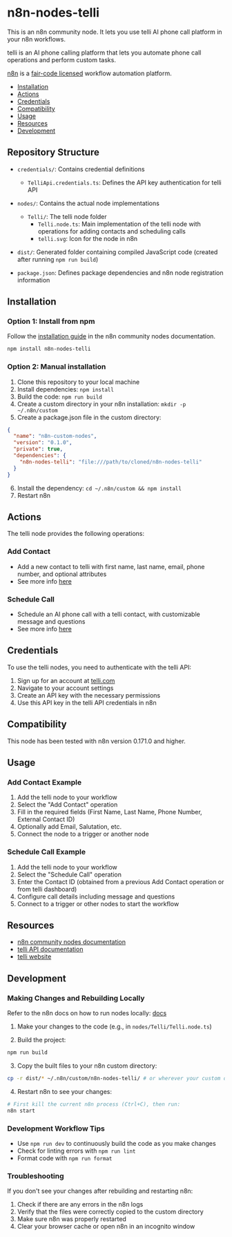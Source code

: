# n8n-nodes-telli

This is an n8n community node. It lets you use telli AI phone call platform in your n8n workflows.

telli is an AI phone calling platform that lets you automate phone call operations and perform custom tasks.

[n8n](https://n8n.io/) is a [fair-code licensed](https://docs.n8n.io/reference/license/) workflow automation platform.

- [Installation](#installation)  
- [Actions](#actions)  
- [Credentials](#credentials)  
- [Compatibility](#compatibility)  
- [Usage](#usage)  
- [Resources](#resources)  
- [Development](#development)  

## Repository Structure

- `credentials/`: Contains credential definitions
  - `TelliApi.credentials.ts`: Defines the API key authentication for telli API

- `nodes/`: Contains the actual node implementations
  - `Telli/`: The telli node folder
    - `Telli.node.ts`: Main implementation of the telli node with operations for adding contacts and scheduling calls
    - `telli.svg`: Icon for the node in n8n

<!-- Adding a node would mean creating a new folder in the nodes/ directory, and adding a new file with the node implementation. -->

- `dist/`: Generated folder containing compiled JavaScript code (created after running `npm run build`)

- `package.json`: Defines package dependencies and n8n node registration information

## Installation

### Option 1: Install from npm

Follow the [installation guide](https://docs.n8n.io/integrations/community-nodes/installation/) in the n8n community nodes documentation.

```bash
npm install n8n-nodes-telli
```

### Option 2: Manual installation

1. Clone this repository to your local machine
2. Install dependencies: `npm install`
3. Build the code: `npm run build`
4. Create a custom directory in your n8n installation: `mkdir -p ~/.n8n/custom`
5. Create a package.json file in the custom directory:
```json
{
  "name": "n8n-custom-nodes",
  "version": "0.1.0",
  "private": true,
  "dependencies": {
    "n8n-nodes-telli": "file:///path/to/cloned/n8n-nodes-telli"
  }
}
```
6. Install the dependency: `cd ~/.n8n/custom && npm install`
7. Restart n8n

## Actions

The telli node provides the following operations:

### Add Contact
- Add a new contact to telli with first name, last name, email, phone number, and optional attributes
- See more info [here](https://docs.telli.com/endpoint/add-contact)

### Schedule Call
- Schedule an AI phone call with a telli contact, with customizable message and questions
- See more info [here](https://docs.telli.com/endpoint/schedule-call)

## Credentials

To use the telli nodes, you need to authenticate with the telli API:

1. Sign up for an account at [telli.com](https://telli.com/)
2. Navigate to your account settings
3. Create an API key with the necessary permissions
4. Use this API key in the telli API credentials in n8n

## Compatibility

This node has been tested with n8n version 0.171.0 and higher.

## Usage

### Add Contact Example

1. Add the telli node to your workflow
2. Select the "Add Contact" operation
3. Fill in the required fields (First Name, Last Name, Phone Number, External Contact ID)
4. Optionally add Email, Salutation, etc.
5. Connect the node to a trigger or another node

### Schedule Call Example

1. Add the telli node to your workflow  
2. Select the "Schedule Call" operation
3. Enter the Contact ID (obtained from a previous Add Contact operation or from telli dashboard)
4. Configure call details including message and questions
5. Connect to a trigger or other nodes to start the workflow

## Resources

* [n8n community nodes documentation](https://docs.n8n.io/integrations/community-nodes/)
* [telli API documentation](https://docs.telli.com/)
* [telli website](https://telli.com/)

## Development

### Making Changes and Rebuilding Locally

Refer to the n8n docs on how to run nodes locally: [docs](https://docs.n8n.io/integrations/creating-nodes/test/run-node-locally/)

1. Make your changes to the code (e.g., in `nodes/Telli/Telli.node.ts`)

2. Build the project:
```bash
npm run build
```

3. Copy the built files to your n8n custom directory:
```bash
cp -r dist/* ~/.n8n/custom/n8n-nodes-telli/ # or wherever your custom directory is
```

4. Restart n8n to see your changes:
```bash
# First kill the current n8n process (Ctrl+C), then run:
n8n start
```

### Development Workflow Tips

- Use `npm run dev` to continuously build the code as you make changes
- Check for linting errors with `npm run lint`
- Format code with `npm run format`

### Troubleshooting

If you don't see your changes after rebuilding and restarting n8n:

1. Check if there are any errors in the n8n logs
2. Verify that the files were correctly copied to the custom directory
3. Make sure n8n was properly restarted
4. Clear your browser cache or open n8n in an incognito window
